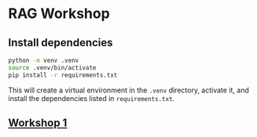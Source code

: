# RAG Workshop

## Install dependencies

```bash
python -m venv .venv
source .venv/bin/activate
pip install -r requirements.txt
```

This will create a virtual environment in the `.venv` directory, activate it, and install the dependencies listed in `requirements.txt`.

## [Workshop 1](WORKSHOP1.md)